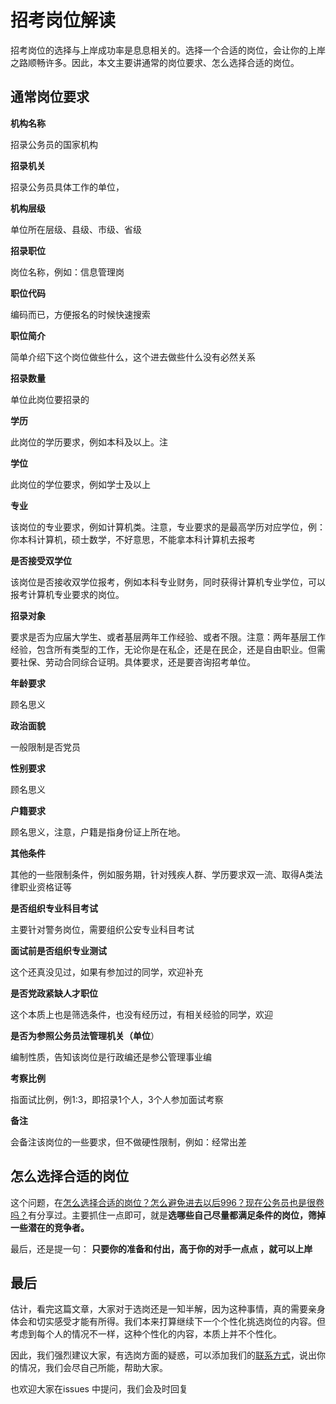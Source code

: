 # 招考岗位解读

招考岗位的选择与上岸成功率是息息相关的。选择一个合适的岗位，会让你的上岸之路顺畅许多。因此，本文主要讲通常的岗位要求、怎么选择合适的岗位。

## 通常岗位要求

**机构名称**

招录公务员的国家机构

**招录机关**

招录公务员具体工作的单位，

**机构层级**	

单位所在层级、县级、市级、省级

**招录职位**	

岗位名称，例如：信息管理岗

**职位代码**

编码而已，方便报名的时候快速搜索

**职位简介**

简单介绍下这个岗位做些什么，这个进去做些什么没有必然关系

**招录数量**

单位此岗位要招录的

**学历**

此岗位的学历要求，例如本科及以上。注

**学位**

此岗位的学位要求，例如学士及以上

**专业**

该岗位的专业要求，例如计算机类。注意，专业要求的是最高学历对应学位，例：你本科计算机，硕士数学，不好意思，不能拿本科计算机去报考

**是否接受双学位**

该岗位是否接收双学位报考，例如本科专业财务，同时获得计算机专业学位，可以报考计算机专业要求的岗位。

**招录对象**

要求是否为应届大学生、或者基层两年工作经验、或者不限。注意：两年基层工作经验，包含所有类型的工作，无论你是在私企，还是在民企，还是自由职业。但需要社保、劳动合同综合证明。具体要求，还是要咨询招考单位。

**年龄要求**

顾名思义

**政治面貌**

一般限制是否党员

**性别要求**

顾名思义

**户籍要求**

顾名思义，注意，户籍是指身份证上所在地。

**其他条件**

其他的一些限制条件，例如服务期，针对残疾人群、学历要求双一流、取得A类法律职业资格证等

**是否组织专业科目考试**

主要针对警务岗位，需要组织公安专业科目考试

**面试前是否组织专业测试**

这个还真没见过，如果有参加过的同学，欢迎补充

**是否党政紧缺人才职位**

这个本质上也是筛选条件，也没有经历过，有相关经验的同学，欢迎

**是否为参照公务员法管理机关（单位**）

编制性质，告知该岗位是行政编还是参公管理事业编

**考察比例**

指面试比例，例1:3，即招录1个人，3个人参加面试考察

**备注**

会备注该岗位的一些要求，但不做硬性限制，例如：经常出差

## 怎么选择合适的岗位

这个问题，在[怎么选择合适的岗位？怎么避免进去以后996？现在公务员也是很卷吗？](https://github.com/miss-mumu/developer2gwy/issues/17)有分享过。主要抓住一点即可，就是**选哪些自己尽量都满足条件的岗位，筛掉一些潜在的竞争者。**

最后，还是提一句： **只要你的准备和付出，高于你的对手一点点 ，就可以上岸**

## 最后

估计，看完这篇文章，大家对于选岗还是一知半解，因为这种事情，真的需要亲身体会和切实感受才能有所得。我们本来打算继续下一个个性化挑选岗位的内容。但考虑到每个人的情况不一样，这种个性化的内容，本质上并不个性化。

因此，我们强烈建议大家，有选岗方面的疑惑，可以添加我们的[联系方式](https://github.com/miss-mumu/developer2gwy/wiki/%E8%81%94%E7%B3%BB%E6%88%91%E4%BB%AC)，说出你的情况，我们会尽自己所能，帮助大家。

也欢迎大家在issues 中提问，我们会及时回复